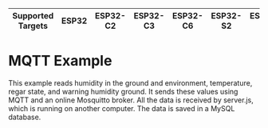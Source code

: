 | Supported Targets | ESP32 | ESP32-C2 | ESP32-C3 | ESP32-C6 | ESP32-S2 | ESP32-S3 |
| ----------------- | ----- | -------- | -------- | -------- | -------- | -------- |

# MQTT Example

This example reads humidity in the ground and environment, temperature, regar state, and warning humidity ground. It sends these values using MQTT and an online Mosquitto broker. All the data is received by server.js, which is running on another computer. The data is saved in a MySQL database.


